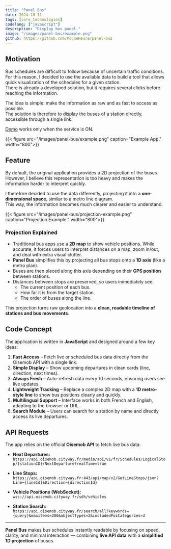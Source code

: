 ```yaml
---
title: "Panel Bus"
date: 2024-10-11
tags: [core_technologies]
codelang: ["javascript"]
description: "Display bus panel."
image: "/images/panel-bus/example.png"
github: https://github.com/PouceHeure/panel-bus
---
```


## Motivation

Bus schedules are difficult to follow because of uncertain traffic conditions.  
For this reason, I decided to use the available data to build a tool that allows quick visualization of the schedules for a given station.  
There is already a developed solution, but it requires several clicks before reaching the information.  

The idea is simple: make the information as raw and as fast to access as possible.  
The solution is therefore to display the buses of a station directly, accessible through a single link.  

[Demo](https://pouceheure.github.io/panel-bus/?track=true) works only when the service is ON.

{{< figure src="/images/panel-bus/example.png" caption="Example App." width="800">}}

## Feature

By default, the original application provides a 2D projection of the buses.  
However, I believe this representation is too heavy and makes the information harder to interpret quickly.  

I therefore decided to use the data differently, projecting it into a **one-dimensional space**, similar to a metro line diagram.  
This way, the information becomes much clearer and easier to understand.  

{{< figure src="/images/panel-bus/projection-example.png" caption="Projection Example." width="800">}}

### Projection Explained

- Traditional bus apps use a **2D map** to show vehicle positions. While accurate, it forces users to interpret distances on a map, zoom in/out, and deal with extra visual clutter.  
- **Panel Bus** simplifies this by projecting all bus stops onto a **1D axis** (like a metro plan).  
- Buses are then placed along this axis depending on their **GPS position** between stations.  
- Distances between stops are preserved, so users immediately see:  
  - The current position of each bus.  
  - How far it is from the target station.  
  - The order of buses along the line.  

This projection turns raw geolocation into a **clean, readable timeline of stations and bus movements**.

## Code Concept

The application is written in **JavaScript** and designed around a few key ideas:

1. **Fast Access** – Fetch live or scheduled bus data directly from the Oisemob API with a single link.  
2. **Simple Display** – Show upcoming departures in clean cards (line, direction, next times).  
3. **Always Fresh** – Auto-refresh data every 10 seconds, ensuring users see live updates.  
4. **Lightweight Tracking** – Replace a complex 2D map with a **1D metro-style line** to show bus positions clearly and quickly.  
5. **Multilingual Support** – Interface works in both French and English, adapting to the browser or URL.  
6. **Search Module** – Users can search for a station by name and directly access its live departures.  

## API Requests

The app relies on the official **Oisemob API** to fetch live bus data:

- **Next Departures:**  
  `https://api.oisemob.cityway.fr/media/api/v1/fr/Schedules/LogicalStop/{stationID}/NextDeparture?realTime=true`

- **Line Stops:**  
  `https://api.oisemob.cityway.fr:443/api/map/v2/GetLineStops/json?Line={lineId}&Direction={directionId}`

- **Vehicle Positions (WebSocket):**  
  `wss://api.oisemob.cityway.fr/sdh/vehicles`

- **Station Search:**  
  `https://api.oisemob.cityway.fr/search/all?keywords={query}&maxitems=200&objectTypes=2&includedPoiCategories=3`

---

**Panel Bus** makes bus schedules instantly readable by focusing on speed, clarity, and minimal interaction — combining **live API data** with a **simplified 1D projection** of buses.
